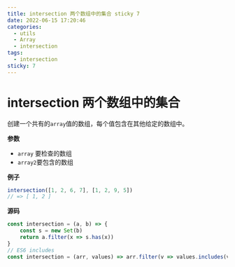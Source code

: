 ```yaml
---
title: intersection 两个数组中的集合 sticky 7
date: 2022-06-15 17:20:46
categories: 
  - utils
  - Array
  - intersection
tags: 
  - intersection
sticky: 7
---
```

# intersection 两个数组中的集合

创建一个共有的`array`值的数组，每个值包含在其他给定的数组中。

**参数**

- `array` 要检查的数组
- `array2`要包含的数组

**例子**

```js
intersection([1, 2, 6, 7], [1, 2, 9, 5])
// => [ 1, 2 ]
```

**源码**

```js
const intersection = (a, b) => {
    const s = new Set(b)
    return a.filter(x => s.has(x))
}
// ES6 includes
const intersection = (arr, values) => arr.filter(v => values.includes(v))
```
